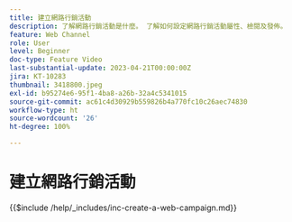 ```yaml
---
title: 建立網路行銷活動
description: 了解網路行銷活動是什麼。 了解如何設定網路行銷活動屬性、檢閱及發佈。
feature: Web Channel
role: User
level: Beginner
doc-type: Feature Video
last-substantial-update: 2023-04-21T00:00:00Z
jira: KT-10283
thumbnail: 3418800.jpeg
exl-id: b95274e6-95f1-4ba8-a26b-32a4c5341015
source-git-commit: ac61c4d30929b559826b4a770fc10c26aec74830
workflow-type: ht
source-wordcount: '26'
ht-degree: 100%

---
```


# 建立網路行銷活動

{{$include /help/_includes/inc-create-a-web-campaign.md}}
